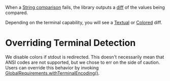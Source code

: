 When a [String comparison](https://cowwoc.github.io/requirements.js/3.2.1/docs/api/ObjectVerifier.html#isEqualTo)
fails, the library outputs a [diff](https://en.wikipedia.org/wiki/Diff) of the values being compared.

Depending on the terminal capability, you will see a [Textual](Textual_Diff.md) or [Colored](Colored_Diff.md) diff.

# Overriding Terminal Detection

We disable colors if stdout is redirected. This doesn't necessarily mean that ANSI codes are not supported, but we chose
to err on the side of caution.
Users can override this behavior by
invoking [GlobalRequirements.withTerminalEncoding()](https://cowwoc.github.io/requirements.js/3.2.1/docs/api/module-GlobalRequirements-GlobalRequirements.html#.withTerminalEncoding).